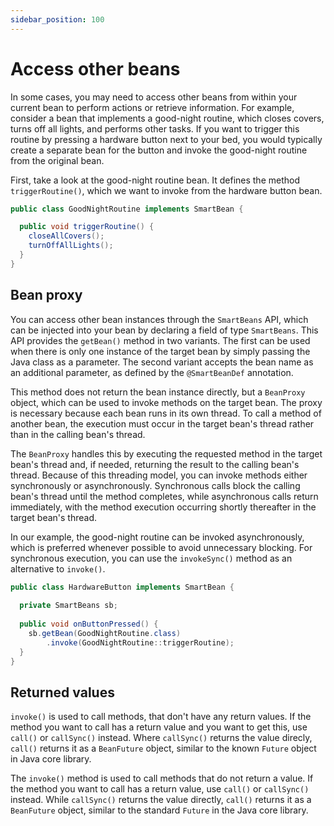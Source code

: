 ```yaml
---
sidebar_position: 100
---
```


# Access other beans

In some cases, you may need to access other beans from within your current bean to perform actions or retrieve 
information. For example, consider a bean that implements a good-night routine, which closes covers, turns off all 
lights, and performs other tasks. If you want to trigger this routine by pressing a hardware button next to your bed, 
you would typically create a separate bean for the button and invoke the good-night routine from the original bean.

First, take a look at the good-night routine bean. It defines the method `triggerRoutine()`, which we want to invoke 
from the hardware button bean.

````java
public class GoodNightRoutine implements SmartBean {

  public void triggerRoutine() {
    closeAllCovers();
    turnOffAllLights();
  }
}
````

## Bean proxy

You can access other bean instances through the `SmartBeans` API, which can be injected into your bean by declaring a 
field of type `SmartBeans`. This API provides the `getBean()` method in two variants. The first can be used when there
is only one instance of the target bean by simply passing the Java class as a parameter. The second variant accepts the
bean name as an additional parameter, as defined by the `@SmartBeanDef` annotation.

This method does not return the bean instance directly, but a `BeanProxy` object, which can be used to invoke methods on 
the target bean. The proxy is necessary because each bean runs in its own thread. To call a method of another bean, the 
execution must occur in the target bean's thread rather than in the calling bean's thread. 

The `BeanProxy` handles this by executing the requested method in the target bean's thread and, if needed, returning the 
result to the calling bean's thread. Because of this threading model, you can invoke methods either synchronously or 
asynchronously. Synchronous calls block the calling bean's thread until the method completes, while asynchronous calls 
return immediately, with the method execution occurring shortly thereafter in the target bean's thread.

In our example, the good-night routine can be invoked asynchronously, which is preferred whenever possible to avoid 
unnecessary blocking. For synchronous execution, you can use the `invokeSync()` method as an alternative to `invoke()`.

````java
public class HardwareButton implements SmartBean {
  
  private SmartBeans sb;
  
  public void onButtonPressed() {
    sb.getBean(GoodNightRoutine.class)
        .invoke(GoodNightRoutine::triggerRoutine);
  }
}
````

## Returned values

`invoke()` is used to call methods, that don't have any return values. If the method you want to call has a return value
and you want to get this, use `call()` or `callSync()` instead. Where `callSync()` returns the value direcly, `call()` returns
it as a `BeanFuture` object, similar to the known `Future` object in Java core library.

The `invoke()` method is used to call methods that do not return a value. If the method you want to call has a return 
value, use `call()` or `callSync()` instead. While `callSync()` returns the value directly, `call()` returns it as a 
`BeanFuture` object, similar to the standard `Future` in the Java core library.

